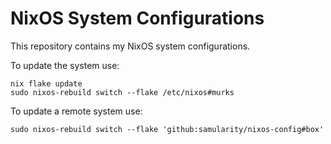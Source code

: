 # NixOS System Configurations

This repository contains my NixOS system configurations.

To update the system use:

```
nix flake update
sudo nixos-rebuild switch --flake /etc/nixos#murks
```

To update a remote system use:
```
sudo nixos-rebuild switch --flake 'github:samularity/nixos-config#box'
```
